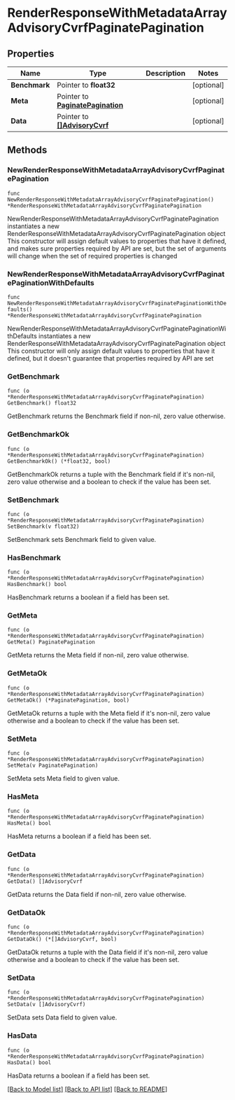 # RenderResponseWithMetadataArrayAdvisoryCvrfPaginatePagination

## Properties

Name | Type | Description | Notes
------------ | ------------- | ------------- | -------------
**Benchmark** | Pointer to **float32** |  | [optional] 
**Meta** | Pointer to [**PaginatePagination**](PaginatePagination.md) |  | [optional] 
**Data** | Pointer to [**[]AdvisoryCvrf**](AdvisoryCvrf.md) |  | [optional] 

## Methods

### NewRenderResponseWithMetadataArrayAdvisoryCvrfPaginatePagination

`func NewRenderResponseWithMetadataArrayAdvisoryCvrfPaginatePagination() *RenderResponseWithMetadataArrayAdvisoryCvrfPaginatePagination`

NewRenderResponseWithMetadataArrayAdvisoryCvrfPaginatePagination instantiates a new RenderResponseWithMetadataArrayAdvisoryCvrfPaginatePagination object
This constructor will assign default values to properties that have it defined,
and makes sure properties required by API are set, but the set of arguments
will change when the set of required properties is changed

### NewRenderResponseWithMetadataArrayAdvisoryCvrfPaginatePaginationWithDefaults

`func NewRenderResponseWithMetadataArrayAdvisoryCvrfPaginatePaginationWithDefaults() *RenderResponseWithMetadataArrayAdvisoryCvrfPaginatePagination`

NewRenderResponseWithMetadataArrayAdvisoryCvrfPaginatePaginationWithDefaults instantiates a new RenderResponseWithMetadataArrayAdvisoryCvrfPaginatePagination object
This constructor will only assign default values to properties that have it defined,
but it doesn't guarantee that properties required by API are set

### GetBenchmark

`func (o *RenderResponseWithMetadataArrayAdvisoryCvrfPaginatePagination) GetBenchmark() float32`

GetBenchmark returns the Benchmark field if non-nil, zero value otherwise.

### GetBenchmarkOk

`func (o *RenderResponseWithMetadataArrayAdvisoryCvrfPaginatePagination) GetBenchmarkOk() (*float32, bool)`

GetBenchmarkOk returns a tuple with the Benchmark field if it's non-nil, zero value otherwise
and a boolean to check if the value has been set.

### SetBenchmark

`func (o *RenderResponseWithMetadataArrayAdvisoryCvrfPaginatePagination) SetBenchmark(v float32)`

SetBenchmark sets Benchmark field to given value.

### HasBenchmark

`func (o *RenderResponseWithMetadataArrayAdvisoryCvrfPaginatePagination) HasBenchmark() bool`

HasBenchmark returns a boolean if a field has been set.

### GetMeta

`func (o *RenderResponseWithMetadataArrayAdvisoryCvrfPaginatePagination) GetMeta() PaginatePagination`

GetMeta returns the Meta field if non-nil, zero value otherwise.

### GetMetaOk

`func (o *RenderResponseWithMetadataArrayAdvisoryCvrfPaginatePagination) GetMetaOk() (*PaginatePagination, bool)`

GetMetaOk returns a tuple with the Meta field if it's non-nil, zero value otherwise
and a boolean to check if the value has been set.

### SetMeta

`func (o *RenderResponseWithMetadataArrayAdvisoryCvrfPaginatePagination) SetMeta(v PaginatePagination)`

SetMeta sets Meta field to given value.

### HasMeta

`func (o *RenderResponseWithMetadataArrayAdvisoryCvrfPaginatePagination) HasMeta() bool`

HasMeta returns a boolean if a field has been set.

### GetData

`func (o *RenderResponseWithMetadataArrayAdvisoryCvrfPaginatePagination) GetData() []AdvisoryCvrf`

GetData returns the Data field if non-nil, zero value otherwise.

### GetDataOk

`func (o *RenderResponseWithMetadataArrayAdvisoryCvrfPaginatePagination) GetDataOk() (*[]AdvisoryCvrf, bool)`

GetDataOk returns a tuple with the Data field if it's non-nil, zero value otherwise
and a boolean to check if the value has been set.

### SetData

`func (o *RenderResponseWithMetadataArrayAdvisoryCvrfPaginatePagination) SetData(v []AdvisoryCvrf)`

SetData sets Data field to given value.

### HasData

`func (o *RenderResponseWithMetadataArrayAdvisoryCvrfPaginatePagination) HasData() bool`

HasData returns a boolean if a field has been set.


[[Back to Model list]](../README.md#documentation-for-models) [[Back to API list]](../README.md#documentation-for-api-endpoints) [[Back to README]](../README.md)


